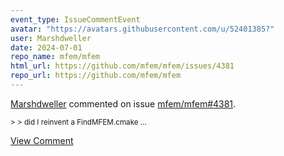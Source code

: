 ```yaml
---
event_type: IssueCommentEvent
avatar: "https://avatars.githubusercontent.com/u/52401385?"
user: Marshdweller
date: 2024-07-01
repo_name: mfem/mfem
html_url: https://github.com/mfem/mfem/issues/4381
repo_url: https://github.com/mfem/mfem
---
```


<a href='https://github.com/Marshdweller' target='_blank'>Marshdweller</a> commented on issue <a href='https://github.com/mfem/mfem/issues/4381' target='_blank'>mfem/mfem#4381</a>.

<small>> > did I reinvent a FindMFEM.cmake...</small>

<a href='https://github.com/mfem/mfem/issues/4381' target='_blank'>View Comment</a>